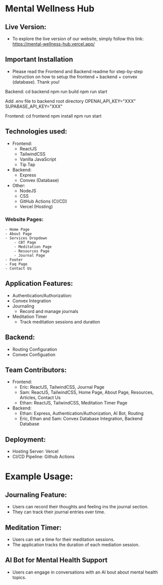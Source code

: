 # Mental Wellness Hub

## Live Version:
- To explore the live version of our website, simply follow this link: https://mental-wellness-hub.vercel.app/

## Important Installation
- Please read the Frontend and Backend readme for step-by-step instruction on how to setup the frontend + backend + convex (database). Thank you!

Backend:
    cd backend
    npm run build
    npm run start

Add .env file to backend root directory
OPENAI_API_KEY="XXX"
SUPABASE_API_KEY="XXX"

Frontend:
    cd frontend
    npm install
    npm run start
  
## Technologies used:
- Frontend:
    - ReactJS
    - TailwindCSS
    - Vanilla JavaScript
    - Tip Tap
- Backend:
    - Express
    - Convex (Database)
- Other:
    - NodeJS
    - CSS
    - GitHub Actions (CI/CD)
    - Vercel (Hosting)

### Website Pages:
    - Home Page
    - About Page
    - Services Dropdown
        - CBT Page
        - Meditation Page
        - Resources Page
        - Journal Page
    - Footer
    - Faq Page
    - Contact Us

## Application Features:
- Authentication/Authorization:
- Convex Integration
- Journaling
    - Record and manage journals
- Meditation Timer
    - Track meditation sessions and duration

## Backend:
- Routing Configuration
- Convex Configuation

## Team Contributors:
- Frontend:
    - Eric: ReactJS, TailwindCSS, Journal Page
    - Sam: ReactJS, TailwindCSS, Home Page, About Page, Resources, Articles, Contact Us
    - Ethan: ReactJS, TailwindCSS, Meditation Timer Page
- Backend:
    - Ethan: Express, Authentication/Authorization, AI Bot, Routing
    - Eric, Ethan and Sam: Convex Database Integration, Backend Database

## Deployment:
- Hosting Server: Vercel
- CI/CD Pipeline: Github Actions


# Example Usage:

## Journaling Feature:
- Users can record their thoughts and feeling ins the journal section.
- They can track their journal entries over time.

## Meditation Timer:
- Users can set a time for their meditation sessions.
- The application tracks the duration of each mediation session.

## AI Bot for Mental Health Support
- Users can engage in conversations with an AI bout about mental health topics.
